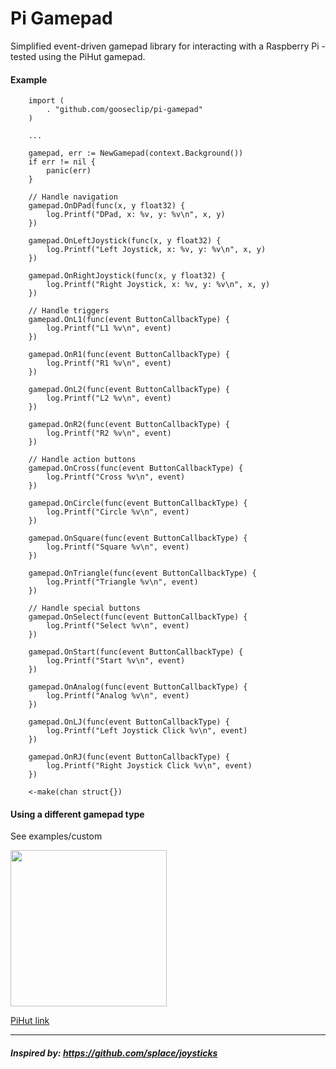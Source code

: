 # Pi Gamepad

Simplified event-driven gamepad library for interacting with a Raspberry Pi - tested using the PiHut gamepad.

#### Example

```
    import (
        . "github.com/gooseclip/pi-gamepad"
    )
    
    ...

	gamepad, err := NewGamepad(context.Background())
	if err != nil {
		panic(err)
	}

	// Handle navigation
	gamepad.OnDPad(func(x, y float32) {
		log.Printf("DPad, x: %v, y: %v\n", x, y)
	})

	gamepad.OnLeftJoystick(func(x, y float32) {
		log.Printf("Left Joystick, x: %v, y: %v\n", x, y)
	})

	gamepad.OnRightJoystick(func(x, y float32) {
		log.Printf("Right Joystick, x: %v, y: %v\n", x, y)
	})

	// Handle triggers
	gamepad.OnL1(func(event ButtonCallbackType) {
		log.Printf("L1 %v\n", event)
	})
	
	gamepad.OnR1(func(event ButtonCallbackType) {
		log.Printf("R1 %v\n", event)
	})

	gamepad.OnL2(func(event ButtonCallbackType) {
		log.Printf("L2 %v\n", event)
	})

	gamepad.OnR2(func(event ButtonCallbackType) {
		log.Printf("R2 %v\n", event)
	})

	// Handle action buttons
	gamepad.OnCross(func(event ButtonCallbackType) {
		log.Printf("Cross %v\n", event)
	})

	gamepad.OnCircle(func(event ButtonCallbackType) {
		log.Printf("Circle %v\n", event)
	})

	gamepad.OnSquare(func(event ButtonCallbackType) {
		log.Printf("Square %v\n", event)
	})

	gamepad.OnTriangle(func(event ButtonCallbackType) {
		log.Printf("Triangle %v\n", event)
	})

	// Handle special buttons
	gamepad.OnSelect(func(event ButtonCallbackType) {
		log.Printf("Select %v\n", event)
	})

	gamepad.OnStart(func(event ButtonCallbackType) {
		log.Printf("Start %v\n", event)
	})

	gamepad.OnAnalog(func(event ButtonCallbackType) {
		log.Printf("Analog %v\n", event)
	})

	gamepad.OnLJ(func(event ButtonCallbackType) {
		log.Printf("Left Joystick Click %v\n", event)
	})

	gamepad.OnRJ(func(event ButtonCallbackType) {
		log.Printf("Right Joystick Click %v\n", event)
	})

	<-make(chan struct{})
```

#### Using a different gamepad type
See examples/custom

<img src="https://cdn.shopify.com/s/files/1/0176/3274/products/raspberry-pi-compatible-wireless-gamepad-controller-the-pi-hut-102347-22608519185_1000x.jpg?v=1646248693" width="250"/>

[PiHut link](https://thepihut.com/products/raspberry-pi-compatible-wireless-gamepad-controller)

----

##### Inspired by: https://github.com/splace/joysticks